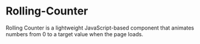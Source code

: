 # Rolling-Counter
Rolling Counter is a lightweight JavaScript-based component that animates numbers from 0 to a target value when the page loads.
